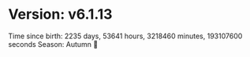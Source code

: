 # Version: v6.1.13
Time since birth: 2235 days, 53641 hours, 3218460 minutes, 193107600 seconds
Season: Autumn 🍁
